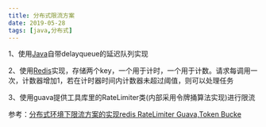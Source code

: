 ```yaml
---
title: 分布式限流方案
date: 2019-05-28 
tags: [java,分布式]
---
```


1、使用[Java](http://lib.csdn.net/base/javase)自带delayqueue的延迟队列实现

2、使用[Redis](http://lib.csdn.net/base/redis)实现，存储两个key，一个用于计时，一个用于计数。请求每调用一次，计数器增加1，若在计时器时间内计数器未超过阈值，则可以处理任务

3、使用guava提供工具库里的RateLimiter类(内部采用令牌捅算法实现)进行限流

<!-- more -->





参考：[分布式环境下限流方案的实现redis RateLimiter Guava,Token Bucke](https://www.cnblogs.com/softidea/p/6229543.html)